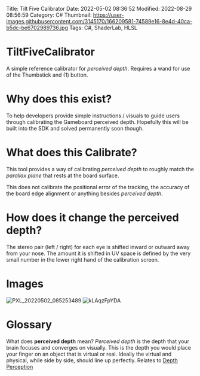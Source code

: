 Title: Tilt Five Calibrator
Date: 2022-05-02 08:36:52
Modified: 2022-08-29 08:56:59
Category: C#
Thumbnail: https://user-images.githubusercontent.com/3145170/166209581-74589e16-8e4d-40ca-b5dc-be6702989736.jpg
Tags: C#, ShaderLab, HLSL
# TiltFiveCalibrator
A simple reference calibrator for *perceived depth*.
Requires a wand for use of the Thumbstick and (1) button.

# Why does this exist? 
To help developers provide simple instructions / visuals to guide users through calibrating the Gameboard perceived depth. Hopefully this will be built into the SDK and solved permanently soon though.

# What does this Calibrate?
This tool provides a way of calibrating *perceived depth* to roughly match the *parallax plane* that rests at the board surface. 

This does not calibrate the positional error of the tracking, the accuracy of the board edge alignment or anything besides *perceived depth*.

# How does it change the perceived depth? 
The stereo pair (left / right) for each eye is shifted inward or outward away from your nose. The amount it is shifted in UV space is defined by the very small number in the lower right hand of the calibration screen.

# Images
![PXL_20220502_085253489](https://user-images.githubusercontent.com/3145170/166209581-74589e16-8e4d-40ca-b5dc-be6702989736.jpg)
![kLAqzFpYDA](https://user-images.githubusercontent.com/3145170/166209816-17d981ca-2cc1-45e4-a2e1-2c60feac158f.gif)

# Glossary
What does **perceived depth** mean? *Perceived depth* is the depth that your brain focuses and converges on visually. This is the depth you would place your finger on an object that is virtual or real. Ideally the virtual and physical, while side by side, should line up perfectly. Relates to [Depth Perception](https://www.aao.org/eye-health/anatomy/depth-perception)
